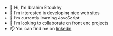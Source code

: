 - 👋 Hi, I’m Ibrahim Eltoukhy
- 👀 I’m interested in developing nice web sites
- 🌱 I’m currently learning JavaScript
- 💞️ I’m looking to collaborate on front end projects
- 📫 You can find me on [linkedin](https//www.linkedin.com/in/Ibrahim-Eltoukhy) 

<!---
Ibrahim-Eltoukhy/Ibrahim-Eltoukhy is a ✨ special ✨ repository because its `README.md` (this file) appears on your GitHub profile.
You can click the Preview link to take a look at your changes.
--->
